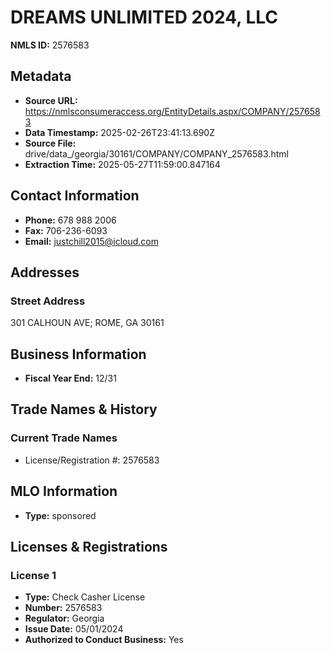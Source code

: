 # DREAMS UNLIMITED 2024, LLC

**NMLS ID:** 2576583

## Metadata
- **Source URL:** https://nmlsconsumeraccess.org/EntityDetails.aspx/COMPANY/2576583
- **Data Timestamp:** 2025-02-26T23:41:13.690Z
- **Source File:** drive/data_/georgia/30161/COMPANY/COMPANY_2576583.html
- **Extraction Time:** 2025-05-27T11:59:00.847164

## Contact Information
- **Phone:** 678 988 2006
- **Fax:** 706-236-6093
- **Email:** justchill2015@icloud.com

## Addresses
### Street Address
301 CALHOUN AVE; ROME, GA 30161

## Business Information
- **Fiscal Year End:** 12/31

## Trade Names & History
### Current Trade Names
- License/Registration #: 2576583

## MLO Information
- **Type:** sponsored

## Licenses & Registrations

### License 1
- **Type:** Check Casher License
- **Number:** 2576583
- **Regulator:** Georgia
- **Issue Date:** 05/01/2024
- **Authorized to Conduct Business:** Yes
